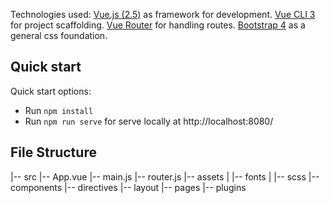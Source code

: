 Technologies used: 
[Vue.js (2.5)](https://vuejs.org/) as framework for development.
[Vue CLI 3](https://github.com/vuejs/vue-cli) for project scaffolding.
[Vue Router](https://router.vuejs.org/) for handling routes.
[Bootstrap 4](https://getbootstrap.com/docs/4.0/getting-started/introduction/) as a general css foundation.

## Quick start
Quick start options:
- Run `npm install`
- Run `npm run serve` for serve locally at http://localhost:8080/


## File Structure
|-- src
        |-- App.vue
        |-- main.js
        |-- router.js
        |-- assets
        |   |-- fonts
        |   |-- scss
        |-- components
        |-- directives
        |-- layout
        |-- pages
        |-- plugins
```